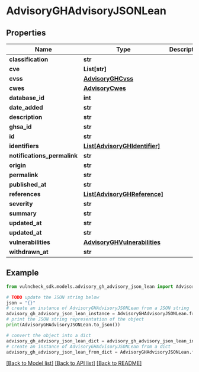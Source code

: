 # AdvisoryGHAdvisoryJSONLean


## Properties

Name | Type | Description | Notes
------------ | ------------- | ------------- | -------------
**classification** | **str** |  | [optional] 
**cve** | **List[str]** |  | [optional] 
**cvss** | [**AdvisoryGHCvss**](AdvisoryGHCvss.md) |  | [optional] 
**cwes** | [**AdvisoryCwes**](AdvisoryCwes.md) |  | [optional] 
**database_id** | **int** |  | [optional] 
**date_added** | **str** |  | [optional] 
**description** | **str** |  | [optional] 
**ghsa_id** | **str** |  | [optional] 
**id** | **str** |  | [optional] 
**identifiers** | [**List[AdvisoryGHIdentifier]**](AdvisoryGHIdentifier.md) |  | [optional] 
**notifications_permalink** | **str** |  | [optional] 
**origin** | **str** |  | [optional] 
**permalink** | **str** |  | [optional] 
**published_at** | **str** |  | [optional] 
**references** | [**List[AdvisoryGHReference]**](AdvisoryGHReference.md) |  | [optional] 
**severity** | **str** |  | [optional] 
**summary** | **str** |  | [optional] 
**updated_at** | **str** |  | [optional] 
**updated_at** | **str** |  | [optional] 
**vulnerabilities** | [**AdvisoryGHVulnerabilities**](AdvisoryGHVulnerabilities.md) |  | [optional] 
**withdrawn_at** | **str** |  | [optional] 

## Example

```python
from vulncheck_sdk.models.advisory_gh_advisory_json_lean import AdvisoryGHAdvisoryJSONLean

# TODO update the JSON string below
json = "{}"
# create an instance of AdvisoryGHAdvisoryJSONLean from a JSON string
advisory_gh_advisory_json_lean_instance = AdvisoryGHAdvisoryJSONLean.from_json(json)
# print the JSON string representation of the object
print(AdvisoryGHAdvisoryJSONLean.to_json())

# convert the object into a dict
advisory_gh_advisory_json_lean_dict = advisory_gh_advisory_json_lean_instance.to_dict()
# create an instance of AdvisoryGHAdvisoryJSONLean from a dict
advisory_gh_advisory_json_lean_from_dict = AdvisoryGHAdvisoryJSONLean.from_dict(advisory_gh_advisory_json_lean_dict)
```
[[Back to Model list]](../README.md#documentation-for-models) [[Back to API list]](../README.md#documentation-for-api-endpoints) [[Back to README]](../README.md)


